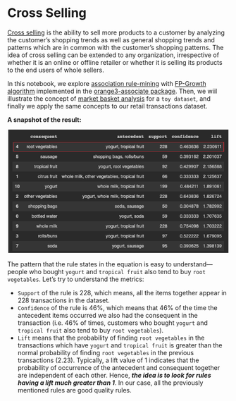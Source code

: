 # Cross Selling
[Cross selling](https://www.oberlo.com/ecommerce-wiki/cross-selling) is the ability to sell more products to a customer by analyzing the customer’s shopping trends as well as general shopping trends and patterns which are in common with the customer’s shopping patterns. The idea of cross selling can be extended to any organization, irrespective of whether it is an online or offline retailer or whether it is selling its products to the end users of whole sellers.

In this notebook, we explore [association rule-mining](https://www.geeksforgeeks.org/association-rule/) with [FP-Growth algorithm](https://www.softwaretestinghelp.com/fp-growth-algorithm-data-mining/) implemented in the [orange3-associate package](https://pypi.org/project/Orange3-Associate/). Then, we wiil illustrate the concept of [market basket analysis](https://smartbridge.com/market-basket-analysis-101/) for a `toy dataset`, and finally we apply the same concepts to our retail transactions dataset.

**A snapshot of the result:**
<p align="center">
<img src="result_table.png" width="500"/>
</p>

The pattern that the rule states in the equation is easy to understand—people who bought `yogurt` and `tropical fruit` also tend to buy `root vegetables`. Let’s try to understand the metrics: 
- `Support` of the rule is 228, which means, all the items together appear in 228 transactions in the dataset. 
- `Confidence` of the rule is 46%, which means that 46% of the time the antecedent items occurred we also had the consequent in the transaction (i.e. 46% of times, customers who bought `yogurt` and `tropical fruit` also tend to buy `root vegetables`).
- `Lift` means that the probability of finding `root vegetables`
in the transactions which have `yogurt` and `tropical fruit` is greater than the normal probability of finding `root vegetables` in the previous transactions (2.23). Typically, a lift value of 1 indicates that the probability of occurrence of the antecedent and consequent together are independent of each other. Hence, ***the idea is to look for rules having a lift much greater than 1***. In our case, all the previously mentioned rules are good quality rules.
